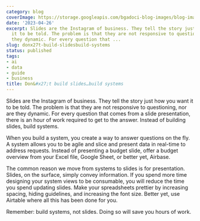 ```yaml
---
category: blog
coverImage: https://storage.googleapis.com/bgadoci-blog-images/blog-images/images/blog-images/blog-post-images/ragmann22_a_pixar_style_image_of_a_someone_frantically_working__00a5942c-dd0a-4cff-bfff-179fc75c6b2f.png
date: '2023-04-26'
excerpt: Slides are the Instagram of business. They tell the story just how you want
  it to be told. The problem is that they are not responsive to questioning, nor are
  they dynamic. For every question that ...
slug: donx27t-build-slidesbuild-systems
status: published
tags:
- ai
- data
- guide
- business
title: Don&#x27;t build slides…build systems
---
```


Slides are the Instagram of business. They tell the story just how you want it to be told. The problem is that they are not responsive to questioning, nor are they dynamic. For every question that comes from a slide presentation, there is an hour of work required to get to the answer. Instead of building slides, build systems.

When you build a system, you create a way to answer questions on the fly. A system allows you to be agile and slice and present data in real-time to address requests. Instead of presenting a budget slide, offer a budget overview from your Excel file, Google Sheet, or better yet, Airbase.

The common reason we move from systems to slides is for presentation. Slides, on the surface, simply convey information. If you spend more time designing your system views to be consumable, you will reduce the time you spend updating slides. Make your spreadsheets prettier by increasing spacing, hiding guidelines, and increasing the font size. Better yet, use Airtable where all this has been done for you.

Remember: build systems, not slides. Doing so will save you hours of work.